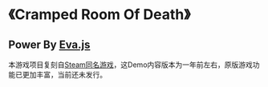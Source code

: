 # 《Cramped Room Of Death》

## Power By [Eva.js](https://github.com/eva-engine/eva.js)
本游戏项目复刻自[Steam同名游戏](https://store.steampowered.com/app/1389200/Cramped_Room_of_Death/)，这Demo内容版本为一年前左右，原版游戏功能已更加丰富，当前还未发行。
